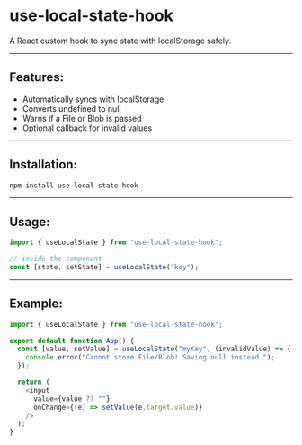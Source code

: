 # use-local-state-hook
A React custom hook to sync state with localStorage safely.

---

## Features:
- Automatically syncs with localStorage
- Converts undefined to null
- Warns if a File or Blob is passed
- Optional callback for invalid values

---

## Installation:
```bash
npm install use-local-state-hook
```

---

## Usage:
```js
import { useLocalState } from "use-local-state-hook";

// inside the component
const [state, setState] = useLocalState("key");
```

---

## Example:
```js
import { useLocalState } from "use-local-state-hook";

export default function App() {
  const [value, setValue] = useLocalState("myKey", (invalidValue) => {
    console.error("Cannot store File/Blob! Saving null instead.");
  });

  return (
    <input
      value={value ?? ""}
      onChange={(e) => setValue(e.target.value)}
    />
  );
}
```
